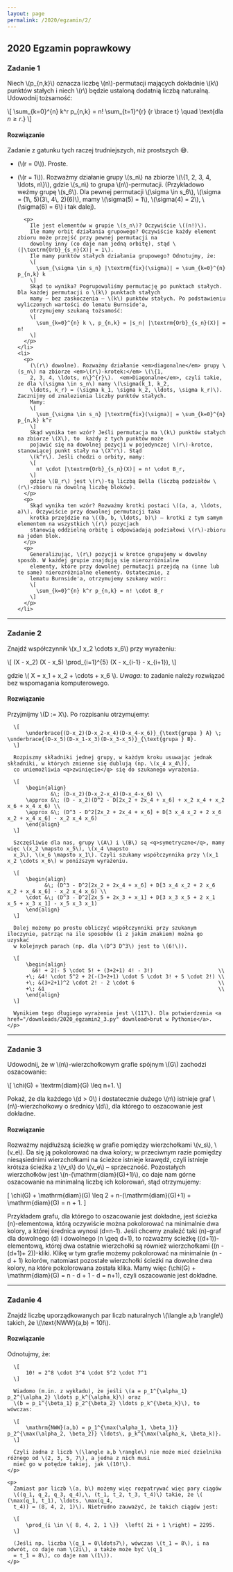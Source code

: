 ```yaml
---
layout: page
permalink: /2020/egzamin/2/
---
```


## 2020 Egzamin poprawkowy

### Zadanie 1

Niech \\(p_{n,k}\\) oznacza liczbę \\(n\\)-permutacji mających dokładnie \\(k\\) punktów stałych i niech \\(r\\) będzie ustaloną
dodatnią liczbą naturalną. Udowodnij tożsamość:

\\[
    \sum_{k=0}^{n} k^r p_{n,k} = n! \sum_{t=1}^{r} {r \brace t} \quad \text{dla $n \geq r$.}
\\]

<div data-collapse>
  <h4 class="collapsible">Rozwiązanie</h4>
  <div class="solution">
  <p>
    Zadanie z gatunku tych raczej trudniejszych, niż prostszych &#x1F605;.
  </p>
  <ul>
    <li> <p> (\(r = 0\)). Proste. </p> </li>
    <li>
      <p>
        (\(r = 1\)). Rozważmy działanie grupy \(s_n\) na zbiorze \(\{1, 2, 3, 4, \ldots, n\}\), gdzie \(s_n\) to grupa
        \(n\)-permutacji. (Przykładowo weźmy grupę \(s_6\). Dla pewnej permutacji \(\sigma \in s_6\), \(\sigma = (1\,
        5)(3\, 4\, 2)(6)\), mamy \(\sigma(5) = 1\), \(\sigma(4) = 2\), \(\sigma(6) = 6\) i tak dalej).
      </p>

      <p>
        Ile jest elementów w grupie \(s_n\)? Oczywiście \((n!)\).
        Ile mamy orbit działania grupowego? Oczywiście każdy element zbioru może przejść przy pewnej permutacji na
        dowolny inny (co daje nam jedną orbitę), stąd \(|\textrm{Orb}_{s_n}(X)| = 1\). 
        Ile mamy punktów stałych działania grupowego? Odnotujmy, że:
        \[
          \sum_{\sigma \in s_n} |\textrm{fix}(\sigma)| = \sum_{k=0}^{n} p_{n,k} k
        \]
        Skąd to wynika? Pogrupowaliśmy permutację po punktach stałych. Dla każdej permutacji o \(k\) punktach stałych
        mamy – bez zaskoczenia – \(k\) punktów stałych. Po podstawieniu wyliczonych wartości do lematu Burnside'a,
        otrzymujemy szukaną tożsamość:
        \[
          \sum_{k=0}^{n} k \, p_{n,k} = |s_n| |\textrm{Orb}_{s_n}(X)| =  n!
        \]
      </p>
    </li>
    <li>
      <p>
        (\(r\) dowolne). Rozważmy działanie <em>diagonalne</em> grupy \(s_n\) na zbiorze <em>\(r\)-krotek:</em> \(\{1,
        2, 3, 4, \ldots, n\}^{r}\).  <em>Diagonalne</em>, czyli takie, że dla \(\sigma \in s_n\) mamy \(\sigma(k_1, k_2,
        \ldots, k_r) = (\sigma k_1, \sigma k_2, \ldots, \sigma k_r)\). Zacznijmy od znalezienia liczby punktów stałych.
        Mamy:
        \[
          \sum_{\sigma \in s_n} |\textrm{fix}(\sigma)| = \sum_{k=0}^{n} p_{n,k} k^r
        \]
        Skąd wynika ten wzór? Jeśli permutacja ma \(k\) punktów stałych na zbiorze \(X\), to  każdy z tych punktów może
        pojawić się na dowolnej pozycji w pojedynczej \(r\)-krotce, stanowiącej punkt stały na \(X^r\). Stąd
        \(k^r\). Jeśli chodzi o orbity, mamy:
        \[
          n! \cdot |\textrm{Orb}_{s_n}(X)| = n! \cdot B_r,
        \]
        gdzie \(B_r\) jest \(r\)-tą liczbą Bella (liczbą podziałów \(r\)-zbioru na dowolną liczbę bloków).
      </p>
      <p>
        Skąd wynika ten wzór? Rozważmy krotki postaci \((a, a, \ldots, a)\). Oczywiście przy dowolnej permutacji taka
        krotka przejdzie na \((b, b, \ldots, b)\) – krotki z tym samym elementem na wszystkich \(r\) pozycjach
        stanowią oddzielną orbitę i odpowiadają podziałowi \(r\)-zbioru na jeden blok.
      </p>
      <p>
        Generalizując, \(r\) pozycji w krotce grupujemy w dowolny sposób. W każdej grupie znajdują się nierozróżnialne
        elementy, które przy dowolnej permutacji przejdą na (inne lub te same) nierozróżnialne elementy. Ostatecznie, z
        lematu Burnside'a, otrzymujemy szukany wzór:
        \[
          \sum_{k=0}^{n} k^r p_{n,k} = n! \cdot B_r
        \]
      </p>
    </li>
  </ul>
  </div>
</div>

---

### Zadanie 2

Znajdź współczynnik \\(x_1 x_2 \cdots x_6\\) przy wyrażeniu:

\\[
    (X - x_2) (X - x_5) \prod_{i=1}^{5} (X - x_{i-1} - x_{i+1}),
\\]

gdzie \\( X = x_1 + x_2 + \cdots + x_6 \\). *Uwaga:* to zadanie należy rozwiązać bez wspomagania komputerowego.

<div data-collapse>
  <h4 class="collapsible">Rozwiązanie</h4>
  <div class="solution">
    <p>
      Przyjmijmy \(D := X\). Po rozpisaniu otrzymujemy:

      \[
          \underbrace{(D-x_2)(D-x_2-x_4)(D-x_4-x_6)}_{\text{grupa } A} \; \underbrace{(D-x_5)(D-x_1-x_3)(D-x_3-x_5)}_{\text{grupa } B}.
      \]

      Rozpiszmy składniki jednej grupy, w każdym kroku usuwając jednak składniki, w których zmienne się dublują (np. \(x_4 x_4\)),
      co uniemożliwia <q>zwinięcie</q> się do szukanego wyrażenia.

      \[
          \begin{align}
                  &\; (D-x_2)(D-x_2-x_4)(D-x_4-x_6) \\
          \approx &\; (D - x_2)(D^2 - D[2x_2 + 2x_4 + x_6] + x_2 x_4 + x_2 x_6 + x_4 x_6) \\
          \approx &\; (D^3 - D^2[2x_2 + 2x_4 + x_6] + D[3 x_4 x_2 + 2 x_6 x_2 + x_4 x_6] - x_2 x_4 x_6)
          \end{align}
      \]

      Szczęśliwie dla nas, grupy \(A\) i \(B\) są <q>symetryczne</q>, mamy więc \(x_2 \mapsto x_5\), \(x_4 \mapsto
      x_3\), \(x_6 \mapsto x_1\). Czyli szukamy współczynnika przy \(x_1 x_2 \cdots x_6\) w poniższym wyrażeniu.

      \[
          \begin{align}
                &\; (D^3 - D^2[2x_2 + 2x_4 + x_6] + D[3 x_4 x_2 + 2 x_6 x_2 + x_4 x_6] - x_2 x_4 x_6) \\
          \cdot &\; (D^3 - D^2[2x_5 + 2x_3 + x_1] + D[3 x_3 x_5 + 2 x_1 x_5 + x_3 x_1] - x_5 x_3 x_1)
          \end{align}
      \]

      Dalej możemy po prostu obliczyć współczynniki przy szukanym iloczynie, patrząc na ile sposobów (i z jakim znakiem) można go uzyskać
      w kolejnych parach (np. dla \(D^3 D^3\) jest to \(6!\)).

      \[
          \begin{align}
            &6! + 2(- 5 \cdot 5! + (3+2+1) 4! - 3!)                     \\
          +\; &4! \cdot 5^2 + 2(-(3+2+1) \cdot 5 \cdot 3! + 5 \cdot 2!) \\
          +\; &(3+2+1)^2 \cdot 2! - 2 \cdot 6                           \\
          +\; &1                                                        \\
          \end{align}
      \]

      Wynikiem tego długiego wyrażenia jest \(117\). Dla potwierdzenia <a href="/downloads/2020_egzamin2_3.py" download>brut w Pythonie</a>.
    </p>
  </div>
</div>

---

### Zadanie 3

Udowodnij, że w \\(n\\)-wierzchołkowym grafie spójnym \\(G\\) zachodzi oszacowanie:

\\[
    \chi(G) + \textrm{diam}(G) \leq n+1.
\\]

Pokaż, że dla każdego \\(d > 0\\) i dostatecznie dużego \\(n\\) istnieje graf \\(n\\)-wierzchołkowy o średnicy \\(d\\),
dla którego to oszacowanie jest dokładne.

<div data-collapse>
  <h4 class="collapsible">Rozwiązanie</h4>
  <div class="solution">
  Rozważmy najdłuższą ścieżkę w grafie pomiędzy wierzchołkami \(v_s\), \(v_e\). Da się ją pokolorować na dwa kolory; w
  przeciwnym razie pomiędzy niesąsiednimi wierzchołkami na ścieżce istnieje krawędź, czyli istnieje krótsza ścieżka z
  \(v_s\) do \(v_e\) – sprzeczność. Pozostałych wierzchołków jest \(n-(\mathrm{diam}(G)+1)\), co daje nam górne
  oszacowanie na minimalną liczbę ich kolorowań, stąd otrzymujemy:

  \[
      \chi(G) + \mathrm{diam}(G) \leq 2 + n-(\mathrm{diam}(G)+1) + \mathrm{diam}(G) = n + 1.
  \]

  Przykładem grafu, dla którego to oszacowanie jest dokładne, jest ścieżka \(n\)-elementowa, którą oczywiście można
  pokolorować na minimalnie dwa kolory, a której średnica wynosi \(d=n-1\). Jeśli chcemy znaleźć taki \(n\)-graf dla
  dowolnego \(d\) i dowolnego \(n \geq d+1\), to rozważmy ścieżkę (\(d+1\))-elementową, której dwa ostatnie wierzchołki są również
  wierzchołkami \((n -(d+1)+ 2)\)-kliki. Klikę w tym grafie możemy pokolorować na minimalnie \(n - d + 1\) kolorów,
  natomiast pozostałe wierzchołki ścieżki na dowolne dwa kolory, na które pokolorowana została klika. Mamy więc
  \(\chi(G) + \mathrm{diam}(G) = n - d + 1 - d = n+1\), czyli oszacowanie jest dokładne.
  </div>
</div>

---

### Zadanie 4


Znajdź liczbę uporządkowanych par liczb naturalnych \\(\langle a,b \rangle\\) takich, że \\(\text{NWW}(a,b) = 10!\\).

<div data-collapse>
  <h4 class="collapsible">Rozwiązanie</h4>
  <div class="solution">
    <p>
      Odnotujmy, że:

      \[
          10! = 2^8 \cdot 3^4 \cdot 5^2 \cdot 7^1
      \]

      Wiadomo (m.in. z wykładu), że jeśli \(a = p_1^{\alpha_1} p_2^{\alpha_2} \ldots p_k^{\alpha_k}\) oraz
      \(b = p_1^{\beta_1} p_2^{\beta_2} \ldots p_k^{\beta_k}\), to wówczas:

      \[
          \mathrm{NWW}(a,b) = p_1^{\max(\alpha_1, \beta_1)} p_2^{\max(\alpha_2, \beta_2)} \ldots\, p_k^{\max(\alpha_k, \beta_k)}.
      \]

      Czyli żadna z liczb \(\langle a,b \rangle\) nie może mieć dzielnika różnego od \(2, 3, 5, 7\), a jedna z nich musi
      mieć go w potędze takiej, jak \(10!\).
    </p>

    <p>
      Zamiast par liczb \(a, b\) możemy więc rozpatrywać więc pary ciągów
      \((q_1, q_2, q_3, q_4),\, (t_1, t_2, t_3, t_4)\) takie, że \( (\max(q_1, t_1), \ldots, \max(q_4,
      t_4)) = (8, 4, 2, 1)\). Nietrudno zauważyć, że takich ciągów jest:

      \[
          \prod_{i \in \{ 8, 4, 2, 1 \}}  \left( 2i + 1 \right) = 2295.
      \]

      (Jeśli np. liczba \(q_1 = 0\ldots7\), wówczas \(t_1 = 8\), i na odwrót, co daje nam \(2i\), a także może być \(q_1
      = t_1 = 8\), co daje nam \(1\)).
    </p>
  </div>
</div>
